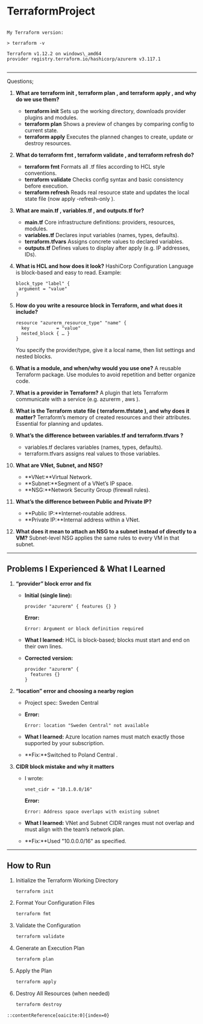 
# TerraformProject

```

My Terraform version:

> terraform -v

Terraform v1.12.2 on windows\_amd64
provider registry.terraform.io/hashicorp/azurerm v3.117.1


```


---

Questions;

1. **What are  terraform init ,  terraform plan , and  terraform apply , and why do we use them?** 
   - **terraform init** 
     Sets up the working directory, downloads provider plugins and modules.  
   - **terraform plan**
     Shows a preview of changes by comparing config to current state.  
   - **terraform apply**
     Executes the planned changes to create, update or destroy resources.  

2. **What do  terraform fmt ,  terraform validate , and  terraform refresh  do?**
   - **terraform fmt**
     Formats all  .tf  files according to HCL style conventions.  
   - **terraform validate**
     Checks config syntax and basic consistency before execution.  
   - **terraform refresh**
     Reads real resource state and updates the local state file (now  apply -refresh-only ).  

3. **What are  main.tf ,  variables.tf , and  outputs.tf  for?**
   - **main.tf**
     Core infrastructure definitions: providers, resources, modules.  
   - **variables.tf**
     Declares input variables (names, types, defaults).  
   - **terraform.tfvars**
     Assigns concrete values to declared variables.  
   - **outputs.tf**
     Defines values to display after apply (e.g. IP addresses, IDs).  

4. **What is HCL and how does it look?**
   HashiCorp Configuration Language is block-based and easy to read. Example:  
    ```hcl
   block_type "label" {
     argument = "value"
   }
    ```

5. **How do you write a  resource  block in Terraform, and what does it include?**

   ```hcl
   resource "azurerm_resource_type" "name" {
     key          = "value"
     nested_block { … }
   }
   ```

   You specify the provider/type, give it a local name, then list settings and nested blocks.

6. **What is a module, and when/why would you use one?**
   A reusable Terraform package. Use modules to avoid repetition and better organize code.

7. **What is a provider in Terraform?**
   A plugin that lets Terraform communicate with a service (e.g.  azurerm ,  aws ).

8. **What is the Terraform state file ( terraform.tfstate ), and why does it matter?**
   Terraform’s memory of created resources and their attributes. Essential for planning and updates.

9. **What’s the difference between  variables.tf  and  terraform.tfvars ?**

   *  variables.tf  declares variables (names, types, defaults).
   *  terraform.tfvars  assigns real values to those variables.

10. **What are VNet, Subnet, and NSG?**

    * **VNet:**Virtual Network.
    * **Subnet:**Segment of a VNet’s IP space.
    * **NSG:**Network Security Group (firewall rules).

11. **What’s the difference between Public and Private IP?**

    * **Public IP:**Internet-routable address.
    * **Private IP:**Internal address within a VNet.

12. **What does it mean to attach an NSG to a subnet instead of directly to a VM?**
    Subnet-level NSG applies the same rules to every VM in that subnet.

---

## Problems I Experienced & What I Learned

1. **“provider” block error and fix**

   * **Initial (single line):**

     ```hcl
     provider "azurerm" { features {} }
     ```

     **Error:**

     ```
     Error: Argument or block definition required
     ```
   * **What I learned:**
     HCL is block-based; blocks must start and end on their own lines.
   * **Corrected version:**

     ```hcl
     provider "azurerm" {
       features {}
     }
     ```

2. **“location” error and choosing a nearby region**

   * Project spec:  Sweden Central 
   * **Error:**

     ```
     Error: location "Sweden Central" not available
     ```
   * **What I learned:**
     Azure location names must match exactly those supported by your subscription.
   * **Fix:**Switched to  Poland Central .

3. **CIDR block mistake and why it matters**

   * I wrote:

     ```hcl
     vnet_cidr = "10.1.0.0/16"
     ```

     **Error:**

     ```
     Error: Address space overlaps with existing subnet
     ```
   * **What I learned:**
     VNet and Subnet CIDR ranges must not overlap and must align with the team’s network plan.
   * **Fix:**Used  "10.0.0.0/16"  as specified.

---

## How to Run

1. Initialize the Terraform Working Directory

   ```bash
   terraform init
   ```

2. Format Your Configuration Files

   ```bash
   terraform fmt
   ```

3. Validate the Configuration

   ```bash
   terraform validate
   ```

4. Generate an Execution Plan

   ```bash
   terraform plan
   ```

5. Apply the Plan

   ```bash
   terraform apply
   ```

6. Destroy All Resources (when needed)

   ```bash
   terraform destroy
   ```

```
::contentReference[oaicite:0]{index=0}
```
